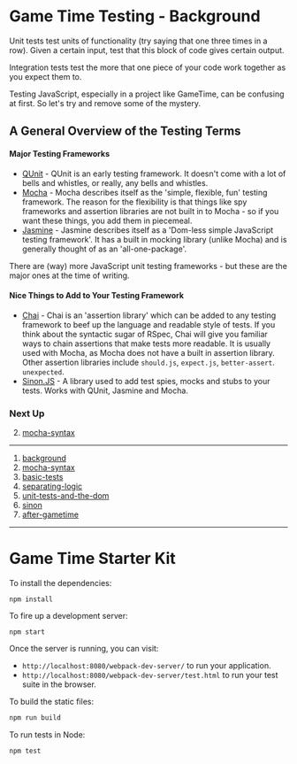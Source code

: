 # Game Time Testing - Background

Unit tests test units of functionality (try saying that one three times in a row). Given a certain input, test that this block of code gives certain output.

Integration tests test the more that one piece of your code work together as you expect them to.

Testing JavaScript, especially in a project like GameTime, can be confusing at first. So let's try and remove some of the mystery.

## A General Overview of the Testing Terms

#### Major Testing Frameworks

* [QUnit](http://qunitjs.com/) - QUnit is an early testing framework. It doesn't come with a lot of bells and whistles, or really, any bells and whistles.
* [Mocha](https://mochajs.org/) - Mocha describes itself as the 'simple, flexible, fun' testing framework. The reason for the flexibility is that things like spy frameworks and assertion libraries are not built in to Mocha - so if you want these things, you add them in piecemeal.
* [Jasmine](https://github.com/jasmine/jasmine) - Jasmine describes itself as a 'Dom-less simple JavaScript testing framework'. It has a built in mocking library (unlike Mocha) and is generally thought of as an 'all-one-package'.

There are (way) more JavaScript unit testing frameworks - but these are the major ones at the time of writing.


#### Nice Things to Add to Your Testing Framework
* [Chai](http://chaijs.com/) - Chai is an 'assertion library' which can be added to any testing framework to beef up the language and readable style of tests. If you think about the syntactic sugar of RSpec, Chai will give you familiar ways to chain assertions that make tests more readable. It is usually used with Mocha, as Mocha does not have a built in assertion library. Other assertion libraries include `should.js`, `expect.js`, `better-assert`. `unexpected`.
* [Sinon.JS](http://sinonjs.org) - A library  used to add test spies, mocks and stubs to your tests. Works with QUnit, Jasmine and Mocha.


### Next Up

2. [mocha-syntax](https://github.com/turingschool-examples/gametime-testing-journey/tree/mocha-syntax)

----

1. [background](https://github.com/turingschool-examples/gametime-testing-journey/tree/background)
2. [mocha-syntax](https://github.com/turingschool-examples/gametime-testing-journey/tree/mocha-syntax)
3. [basic-tests](https://github.com/turingschool-examples/gametime-testing-journey/tree/basic-tests)
4. [separating-logic](https://github.com/turingschool-examples/gametime-testing-journey/tree/separating-logic)
5. [unit-tests-and-the-dom](https://github.com/turingschool-examples/gametime-testing-journey/tree/unit-tests-and-the-dom)
6. [sinon](https://github.com/turingschool-examples/gametime-testing-journey/tree/sinon)
7. [after-gametime](https://github.com/turingschool-examples/gametime-testing-journey/tree/after-gametime)

-----
# Game Time Starter Kit

To install the dependencies:

```
npm install
```

To fire up a development server:

```
npm start
```

Once the server is running, you can visit:

* `http://localhost:8080/webpack-dev-server/` to run your application.
* `http://localhost:8080/webpack-dev-server/test.html` to run your test suite in the browser.

To build the static files:

```js
npm run build
```


To run tests in Node:

```js
npm test
```
